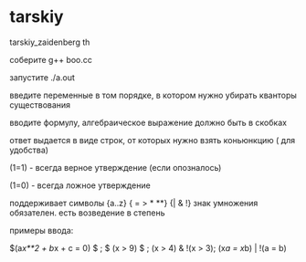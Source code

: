 # tarskiy
tarskiy_zaidenberg th

соберите g++ boo.cc

запустите ./a.out

введите переменные в том порядке, в котором нужно убирать кванторы существования

вводите формулу, алгебраическое выражение должно быть в скобках 

ответ выдается в виде строк, от которых нужно взять коньюнкцию ( для удобства)

(1=1) - всегда верное утверждение (если опозналось)

(1=0) - всегда ложное утверждение

поддерживает символы {a..z} { = > * **} {| & !} знак умножения обязателен. есть возведение в степень

примеры ввода: 

$(a*x**2 + b*x + c = 0) $ ; $ (x > 9) $ ; (x > 4) & !(x > 3); (x*a = x*b) | !(a = b)

